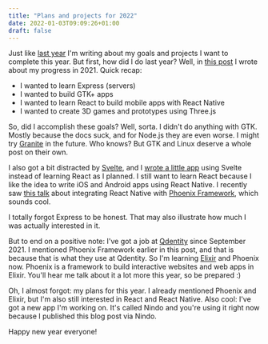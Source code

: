 ```yaml
---
title: "Plans and projects for 2022"
date: 2022-01-03T09:09:26+01:00
draft: false
---
```


Just like [last year](https://webdevelopment-en-meer.blogspot.com/2021/01/dit-wil-ik-leren-in-2021.html) I'm writing about my goals and projects I want to complete this year. But first, how did I do last year? Well, in [this post](https://webdevelopment-en-meer.blogspot.com/2021/07/waar-ben-ik-momenteel-in-mijn-plannen.html) I wrote about my progress in 2021. Quick recap:

- I wanted to learn Express (servers)
- I wanted to build GTK+ apps
- I wanted to learn React to build mobile apps with React Native
- I wanted to create 3D games and prototypes using Three.js

So, did I accomplish these goals? Well, sorta. I didn't do anything with GTK. Mostly because the docs suck, and for Node.js they are even worse. I might try [Granite](https://valadoc.org/granite/Granite.html) in the future. Who knows? But GTK and Linux deserve a whole post on their own.

I also got a bit distracted by [Svelte](https://svelte.dev/), and I [wrote a little app](https://webdevelopment-en-meer.blogspot.com/2021/08/hallo-svelte.html) using Svelte instead of learning React as I planned. I still want to learn React because I like the idea to write iOS and Android apps using React Native. I recently saw [this talk](https://www.youtube.com/watch?v=Kbhl379x1cw) about integrating React Native with [Phoenix Framework](https://www.phoenixframework.org), which sounds cool.

I totally forgot Express to be honest. That may also illustrate how much I was actually interested in it.

But to end on a positive note: I've got a job at [Qdentity](https://qdentity.nl) since September 2021. I mentioned Phoenix Framework earlier in this post, and that is because that is what they use at Qdentity. So I'm learning [Elixir](https://elixir-lang.org) and Phoenix now. Phoenix is a framework to build interactive websites and web apps in Elixir. You'll hear me talk about it a lot more this year, so be prepared :)

Oh, I almost forgot: my plans for this year. I already mentioned Phoenix and Elixir, but I'm also still interested in React and React Native. Also cool: I've got a new app I'm working on. It's called Nindo and you're using it right now because I published this blog post via Nindo.

Happy new year everyone!
